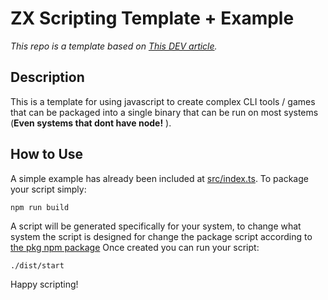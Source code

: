 # ZX Scripting Template + Example

_This repo is a template based on [This DEV article](https://dev.to/zauni/create-a-zx-nodejs-script-as-binary-with-pkg-5abf)._

## Description

This is a template for using javascript to create complex CLI tools / games that can be packaged into a single binary that can be run on most systems (**Even systems that dont have node!** ).

## How to Use

A simple example has already been included at [src/index.ts](./src/index.ts). To package your script simply:

`npm run build`

A script will be generated specifically for your system, to change what system the script is designed for change the package script according to [the pkg npm package](https://github.com/vercel/pkg#targets)
Once created you can run your script:

`./dist/start`

Happy scripting!

